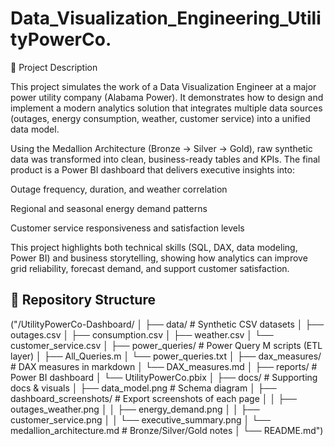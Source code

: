 # Data_Visualization_Engineering_UtilityPowerCo.
📄 Project Description

This project simulates the work of a Data Visualization Engineer at a major power utility company (Alabama Power). It demonstrates how to design and implement a modern analytics solution that integrates multiple data sources (outages, energy consumption, weather, customer service) into a unified data model.

Using the Medallion Architecture (Bronze → Silver → Gold), raw synthetic data was transformed into clean, business-ready tables and KPIs. The final product is a Power BI dashboard that delivers executive insights into:

Outage frequency, duration, and weather correlation

Regional and seasonal energy demand patterns

Customer service responsiveness and satisfaction levels

This project highlights both technical skills (SQL, DAX, data modeling, Power BI) and business storytelling, showing how analytics can improve grid reliability, forecast demand, and support customer satisfaction.

## 📂 Repository Structure
("/UtilityPowerCo-Dashboard/
│
├── data/ # Synthetic CSV datasets
│ ├── outages.csv
│ ├── consumption.csv
│ ├── weather.csv
│ └── customer_service.csv
│
├── power_queries/ # Power Query M scripts (ETL layer)
│ ├── All_Queries.m
│ └── power_queries.txt
│
├── dax_measures/ # DAX measures in markdown
│ └── DAX_measures.md
│
├── reports/ # Power BI dashboard
│ └── UtilityPowerCo.pbix
│
├── docs/ # Supporting docs & visuals
│ ├── data_model.png # Schema diagram
│ ├── dashboard_screenshots/ # Export screenshots of each page
│ │ ├── outages_weather.png
│ │ ├── energy_demand.png
│ │ ├── customer_service.png
│ │ └── executive_summary.png
│ └── medallion_architecture.md # Bronze/Silver/Gold notes
│
└── README.md")
